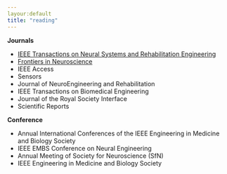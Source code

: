 ```yaml
---
layour:default
title: "reading"
---
```

**Journals**
- [IEEE Transactions on Neural Systems and Rehabilitation Engineering](https://ieeexplore.ieee.org/xpl/RecentIssue.jsp?punumber=7333)
- [Frontiers in Neuroscience](https://www.frontiersin.org/journals/neuroscience)
- IEEE Access
- Sensors
- Journal of NeuroEngineering and Rehabilitation
- IEEE Transactions on Biomedical Engineering
- Journal of the Royal Society Interface
- Scientific Reports

**Conference**
- Annual International Conferences of the IEEE Engineering in Medicine and Biology Society
- IEEE EMBS Conference on Neural Engineering
- Annual Meeting of Society for Neuroscience (SfN)
- IEEE Engineering in Medicine and Biology Society
